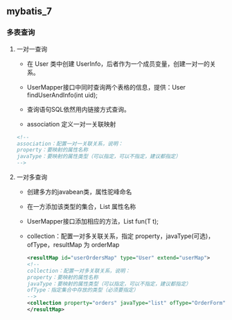 ## mybatis_7

### 多表查询

1. 一对一查询
   - 在 User 类中创建 UserInfo，后者作为一个成员变量，创建一对一的关系。
   
   - UserMapper接口中同时查询两个表格的信息，提供：User findUserAndInfo(int uid);
   
   - 查询语句SQL依然用内链接方式查询。
   
   -  association 定义一对一关联映射
   
     ```xml
     <!--
     association：配置一对一关联关系，说明：
     property：要映射的属性名称
     javaType：要映射的属性类型（可以指定，可以不指定，建议都指定）
     -->
     ```
   
     
   
2. 一对多查询

   - 创建多方的javabean类，属性驼峰命名

   - 在一方添加该类型的集合，List<T> 属性名称

   - UserMapper接口添加相应的方法，List<T> fun(T t);

   - collection：配置一对多关联关系，指定 property，javaType(可选)，ofType，resultMap 为 orderMap

     ```xml
     <resultMap id="userOrdersMap" type="User" extend="userMap">
     <!--
     collection：配置一对多关联关系，说明：
     property：要映射的属性名称
     javaType：要映射的属性类型（可以指定，可以不指定，建议都指定）
     ofType：指定集合中存放的类型（必须要指定）
     -->
     <collection property="orders" javaType="list" ofType="OrderForm" resultMap="orderMap"/>
     </resultMap>
     ```

     

